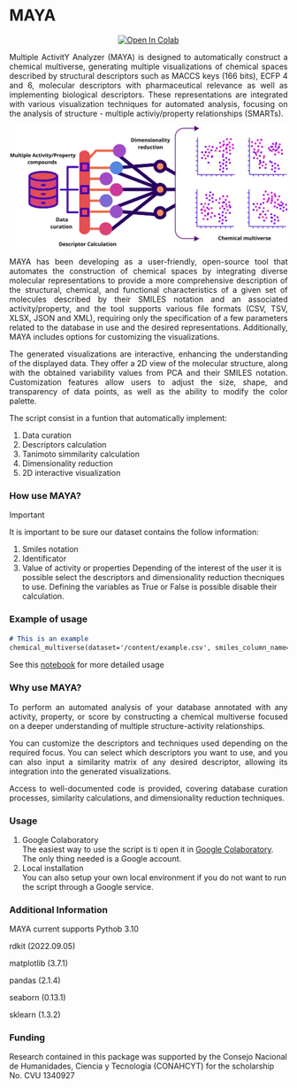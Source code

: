 # MAYA
<div align='center'>
  
[![Open In Colab](https://colab.research.google.com/assets/colab-badge.svg)](https://colab.research.google.com/drive/17SSd2BuBfMffRJKJwfYrDPwK3khvvAIj?usp=sharing)


<p align='justify'>
Multiple ActivitY Analyzer (MAYA) is designed to automatically construct a chemical multiverse, generating multiple visualizations of chemical spaces described by structural descriptors such as MACCS keys (166 bits), ECFP 4 and 6, molecular descriptors with pharmaceutical relevance as well as implementing biological descriptors. These representations are integrated with various visualization techniques for automated analysis, focusing on the analysis of structure - multiple activiy/property relationships (SMARTs).
  
<p align='center'>
<img src="https://github.com/ApSirius/Autimated-Analysis-of-Structure-Multiple-Property-Relationships/blob/d35816f1e1c1e1da9aa98790b7fc91065f5f6162/Chemical%20multiverse.png" alt="Process" width="600">
<p align='justify'>
</div>
<p align='justify'>
MAYA has been developing as a user-friendly, open-source tool that automates the construction of chemical spaces by integrating diverse molecular representations to provide a more comprehensive description of the structural, chemical, and functional characteristics of a given set of molecules described by their SMILES notation and an associated activity/property, and the tool supports various file formats (CSV, TSV, XLSX, JSON and XML), requiring only the specification of a few parameters related to the database in use and the desired representations. Additionally, MAYA includes options for customizing the visualizations.
<p align='justify'>
The generated visualizations are interactive, enhancing the understanding of the displayed data. They offer a 2D view of the molecular structure, along with the obtained variability values from PCA and their SMILES notation. Customization features allow users to adjust the size, shape, and transparency of data points, as well as the ability to modify the color palette.

<p align='justify'>
The script consist in a funtion that automatically implement:
  
1. Data curation
2. Descriptors calculation
3. Tanimoto simmilarity calculation
4. Dimensionality reduction
5. 2D interactive visualization

### How use MAYA?

>[!IMPORTANT]
>It is important to be sure our dataset contains the follow information:
>1. Smiles notation
>2. Identificator
>3. Value of activity or properties
>Depending of the interest of the user it is possible select the descriptors and dimensionality reduction thecniques to use. Defining the variables as True or False is possible disable their calculation.

### Example of usage
```markdown
# This is an example
chemical_multiverse(dataset='/content/example.csv', smiles_column_name='SMILES', target_activities=['Target_1', 'Target_2', 'Target_3'], MACCS=Falce, ECFP=True, MD=Falce, vPCA=True, t-SNE=True )
```
See this [notebook](https://github.com/IsrC11/MAYA/blob/d2ca032691cf98c1ae805c567a6b4508bf5dc168/Local_usage.ipynb) for more detailed usage

### Why use MAYA?
<p align='justify'>
To perform an automated analysis of your database annotated with any activity, property, or score by constructing a chemical multiverse focused on a deeper understanding of multiple structure-activity relationships. 
<p align='justify'>
You can customize the descriptors and techniques used depending on the required focus. You can select which descriptors you want to use, and you can also input a similarity matrix of any desired descriptor, allowing its integration into the generated visualizations.
<p align='justify'>
Access to well-documented code is provided, covering database curation processes, similarity calculations, and dimensionality reduction techniques.

### Usage
1. Google Colaboratory <br> The easiest way to use the script is ti open it in [Google Colaboratory](https://github.com/IsrC11/MAYA/blob/d2ca032691cf98c1ae805c567a6b4508bf5dc168/Local_usage.ipynb). The only thing needed is a Google account.
2. Local installation <br> You can also setup your own local environment if you do not want to run the script through a Google service.

### Additional Information
<p align='justify'>
MAYA current supports Pythob 3.10

rdkit (2022.09.05)

matplotlib (3.7.1)

pandas (2.1.4)

seaborn (0.13.1)

sklearn (1.3.2)

### Funding
Research contained in this package was supported by the Consejo Nacional de Humanidades, Ciencia y Tecnología (CONAHCYT) for the scholarship No. CVU 1340927
